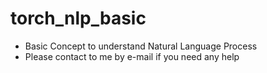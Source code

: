 # torch_nlp_basic
- Basic Concept to understand Natural Language Process
- Please contact to me by e-mail if you need any help
